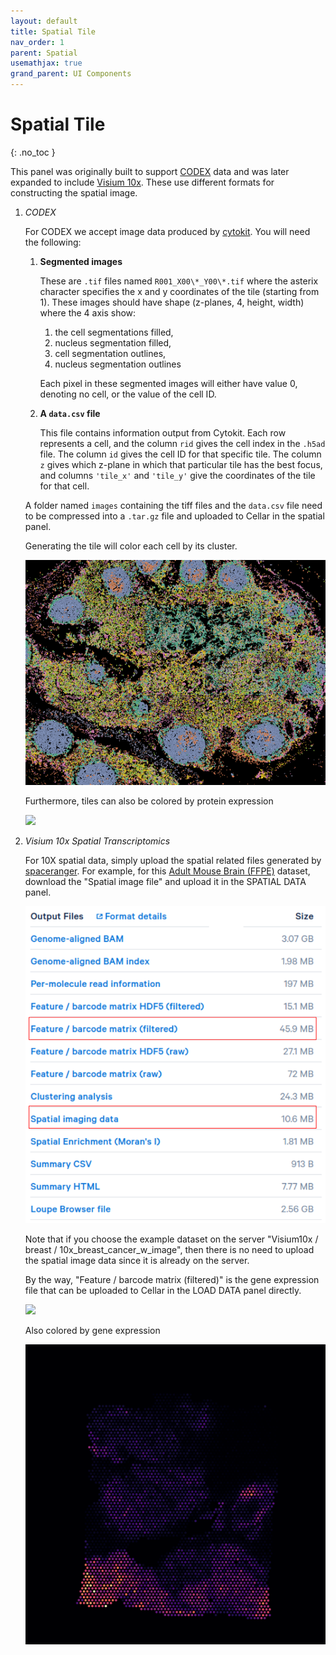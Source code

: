 ```yaml
---
layout: default
title: Spatial Tile
nav_order: 1
parent: Spatial
usemathjax: true
grand_parent: UI Components
---
```


# Spatial Tile
{: .no_toc }

This panel was originally built to support
[CODEX](https://www.ncbi.nlm.nih.gov/pmc/articles/PMC6086938/) data and was
later expanded to include
[Visium 10x](https://www.10xgenomics.com/products/spatial-gene-expression).
These use different formats for constructing the spatial image.

<div class="code-example" markdown="1">

1. *CODEX*

    For CODEX we accept image data produced by
    [cytokit](https://github.com/hammerlab/cytokit). You will need the following:

    1. **Segmented images**

        These are `.tif` files named
        `R001_X00\*_Y00\*.tif` where the asterix
        character specifies the x and y coordinates of the tile
        (starting from 1). These images should have shape
        (z-planes, 4, height, width) where the 4 axis show:

        1. the cell segmentations filled,
        2. nucleus segmentation filled,
        3. cell segmentation outlines,
        4. nucleus segmentation outlines

        Each pixel in these segmented images
        will either have value 0, denoting no cell,
        or the value of the cell ID.

    2. **A `data.csv` file**

        This file contains information output from Cytokit. Each row
        represents a cell, and the column `rid` gives the cell index
        in the `.h5ad` file.
        The column `id` gives the cell ID for that specific tile. The column `z`
        gives which z-plane in which that particular tile has the best focus,
        and columns `'tile_x'` and `'tile_y'` give the coordinates of the tile
        for that cell.

    A folder named `images` containing the tiff files and the `data.csv` file
    need to be compressed into a `.tar.gz`
    file and uploaded to Cellar in the spatial panel.

    Generating the tile will color each cell by its cluster.

    <img src="../../../images/codex-spatial-image.png" width="500" class="center"/>

    Furthermore, tiles can also be colored by protein expression

    <img src="../../../images/codex-spatial-expression.png" width="500" class="center"/>

2. *Visium 10x Spatial Transcriptomics*

    For 10X spatial data, simply upload the spatial related files
    generated by [spaceranger](https://support.10xgenomics.com/spatial-gene-expression/software/pipelines/latest/output/images). 
    For example, for this [Adult Mouse Brain (FFPE)](https://www.10xgenomics.com/resources/datasets/adult-mouse-brain-ffpe-1-standard-1-3-0) dataset, download the "Spatial image file" and upload it in the SPATIAL DATA panel.

    <img src="../../../images/10x-data-page.png" width="500" class="center"/>

    Note that if you choose the example dataset on the server "Visium10x / breast / 10x_breast_cancer_w_image", then there is no need to upload the spatial image data since it is already on the server.

    By the way, "Feature / barcode matrix (filtered)" is the gene expression file that can be uploaded to Cellar in the LOAD DATA panel directly. 

    <img src="../../../images/visium-spatial-tile.png" width="500" class="center"/>

    Also colored by gene expression

    <img src="../../../images/visium-expression.png" width="500" class="center"/>

</div>
